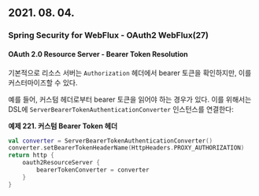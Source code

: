 ## 2021. 08. 04.

### Spring Security for WebFlux - OAuth2 WebFlux(27)

#### OAuth 2.0 Resource Server - Bearer Token Resolution

기본적으로 리소스 서버는 `Authorization` 헤더에서 bearer 토큰을 확인하지만, 이를 커스터마이즈할 수 있다.

예를 들어, 커스텀 헤더로부터 bearer 토큰을 읽어야 하는 경우가 있다. 이를 위해서는 DSL에 `ServerBearerTokenAuthenticationConverter` 인스턴스를 연결한다:

**예제 221. 커스텀 Bearer Token 헤더**

```kotlin
val converter = ServerBearerTokenAuthenticationConverter()
converter.setBearerTokenHeaderName(HttpHeaders.PROXY_AUTHORIZATION)
return http {
    oauth2ResourceServer {
        bearerTokenConverter = converter
    }
}
```



